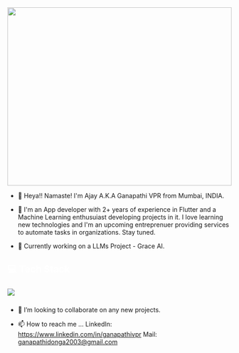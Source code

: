 <img src='https://firebasestorage.googleapis.com/v0/b/attendence1-88567.appspot.com/o/wp3738465-purple-scenic-wallpapers.jpg?alt=media&token=d4fc0563-c315-4db6-ba5f-95baedbd5d9d' style='margin:0px;height: 400px;width:100%;object-fit:cover;' >

- 👋 Heya!! Namaste!
 I'm Ajay A.K.A Ganapathi VPR from Mumbai, INDIA.
 
- 👀 I'm an App developer with 2+ years of experience in Flutter and a Machine Learning enthusuiast developing projects in it. I love learning new technologies and I'm an upcoming entreprenuer providing services to automate tasks in organizations. Stay tuned.

- 🌱 Currently working on a LLMs Project - Grace AI.

###

<h2 align="left" style="color:white;" >💻 Tech Stack</h2>

###

<div align="left">
  <a href="#">
    <img src="https://skillicons.dev/icons?i=flutter,firebase,tensorflow,aws,gcp,figma,vscode,nextjs,github&theme=dark" />
  </a>
 
</div>

###

- 💞️ I’m looking to collaborate on any new projects.

- 📫 How to reach me ...
   LinkedIn: https://www.linkedin.com/in/ganapathivpr
   Mail: ganapathidonga2003@gmail.com

<!---
Ajayprince/Ajayprince is a ✨ special ✨ repository because its `README.md` (this file) appears on your GitHub profile.
You can click the Preview link to take a look at your changes.
--->
